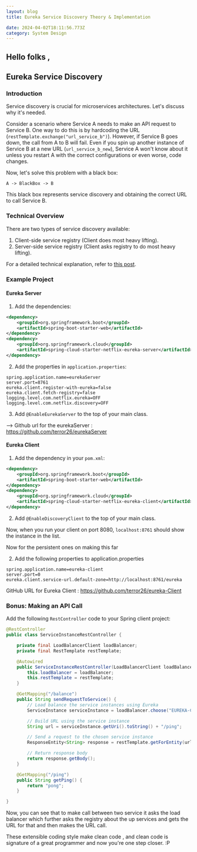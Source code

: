 ```yaml
---
layout: blog
title: Eureka Service Discovery Theory & Implementation

date: 2024-04-02T18:11:56.773Z
category: System Design
---
```

## H﻿ello folks ,

## Eureka Service Discovery

### Introduction
Service discovery is crucial for microservices architectures. Let's discuss why it's needed.

Consider a scenario where Service A needs to make an API request to Service B. One way to do this is by hardcoding the URL (`restTemplate.exchange("url_service_b")`). However, if Service B goes down, the call from A to B will fail. Even if you spin up another instance of Service B at a new URL (`url_service_b_new`), Service A won't know about it unless you restart A with the correct configurations or even worse, code changes.

Now, let's solve this problem with a black box:

```
A -> BlackBox -> B
```

This black box represents service discovery and obtaining the correct URL to call Service B.

### Technical Overview
There are two types of service discovery available:
1. Client-side service registry (Client does most heavy lifting).
2. Server-side service registry (Client asks registry to do most heavy lifting).

For a detailed technical explanation, refer to [this post](https://www.linkedin.com/pulse/service-dicovery-vivek-bansal-mrr3c/).

### Example Project
#### Eureka Server

1. Add the dependencies:
```xml
<dependency>
    <groupId>org.springframework.boot</groupId>
    <artifactId>spring-boot-starter-web</artifactId>
</dependency>
<dependency>
    <groupId>org.springframework.cloud</groupId>
    <artifactId>spring-cloud-starter-netflix-eureka-server</artifactId>
</dependency>
```

2. Add the properties in `application.properties`:
```properties
spring.application.name=eurekaServer
server.port=8761
eureka.client.register-with-eureka=false
eureka.client.fetch-registry=false
logging.level.com.netflix.eureka=OFF
logging.level.com.netflix.discovery=OFF
```

3. Add `@EnableEurekaServer` to the top of your main class.

--> Github url for the eurekaServer : https://github.com/terror26/eurekaServer 
#### Eureka Client

1. Add the dependency in your `pom.xml`:
```xml
<dependency>
    <groupId>org.springframework.boot</groupId>
    <artifactId>spring-boot-starter-web</artifactId>
</dependency>
<dependency>
    <groupId>org.springframework.cloud</groupId>
    <artifactId>spring-cloud-starter-netflix-eureka-client</artifactId>
</dependency>
```

2. Add `@EnableDiscoveryClient` to the top of your main class.

Now, when you run your client on port 8080, `localhost:8761` should show the instance in the list.

Now for the persistent ones on making this far 

2. Add the following properties to application.properties

```properties
spring.application.name=eureka-client
server.port=0
eureka.client.service-url.default-zone=http://localhost:8761/eureka
```

GitHub URL for Eureka Client : https://github.com/terror26/eureka-Client

### Bonus: Making an API Call
Add the following `RestController` code to your Spring client project:

```java
@RestController
public class ServiceInstanceRestController {

    private final LoadBalancerClient loadBalancer;
    private final RestTemplate restTemplate;

    @Autowired
    public ServiceInstanceRestController(LoadBalancerClient loadBalancer, RestTemplate restTemplate) {
        this.loadBalancer = loadBalancer;
        this.restTemplate = restTemplate;
    }

    @GetMapping("/balance")
    public String sendRequestToService() {
        // Load balance the service instances using Eureka
        ServiceInstance serviceInstance = loadBalancer.choose("EUREKA-CLIENT"); // TODO : replace this with the registered service name you want to call.

        // Build URL using the service instance
        String url = serviceInstance.getUri().toString() + "/ping";

        // Send a request to the chosen service instance
        ResponseEntity<String> response = restTemplate.getForEntity(url, String.class);

        // Return response body
        return response.getBody();
    }

    @GetMapping("/ping")
    public String getPing() {
        return "pong";
    }

}
```

Now, you can see that to make call between two service it asks the load balancer which further asks the registry about the up services and gets the URL for that and then makes the URL call. 

These extensible coding style make clean code , and clean code is signature of a great programmer and now you're one step closer. :P
